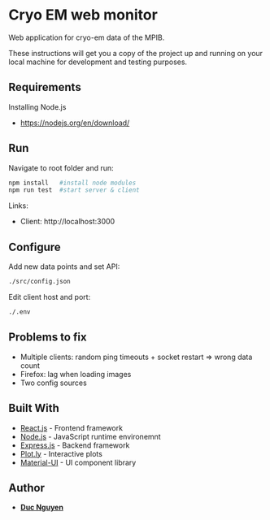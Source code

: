 # Cryo EM web monitor 

Web application for cryo-em data of the MPIB.


These instructions will get you a copy of the project up and running on your local machine for development and testing purposes. 


## Requirements

Installing Node.js
- https://nodejs.org/en/download/


## Run

Navigate to root folder and run:

```bash
npm install   #install node modules
npm run test  #start server & client
```

Links:
- Client: http://localhost:3000

## Configure

Add new data points and set API:
```bash
./src/config.json
```
Edit client host and port:
```bash
./.env
```
## Problems to fix
- Multiple clients: random ping timeouts + socket restart => wrong data count
- Firefox: lag when loading images
- Two config sources

## Built With

* [React.js](https://reactjs.org/) - Frontend framework
* [Node.js](https://nodejs.org/en/) - JavaScript runtime environemnt
* [Express.js](https://expressjs.com/) - Backend framework
* [Plot.ly](https://plotly.com/javascript/) - Interactive plots
* [Material-UI](https://material-ui.com/) - UI component library 



## Author

* **[Duc Nguyen](https://github.com/duc-ng)**



